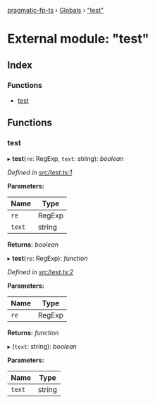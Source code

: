 [pragmatic-fp-ts](../README.md) › [Globals](../globals.md) › ["test"](_test_.md)

# External module: "test"

## Index

### Functions

* [test](_test_.md#test)

## Functions

###  test

▸ **test**(`re`: RegExp, `text`: string): *boolean*

*Defined in [src/test.ts:1](https://github.com/hermann-p/pragmatic-fp-ts/blob/d79a7fd/src/test.ts#L1)*

**Parameters:**

Name | Type |
------ | ------ |
`re` | RegExp |
`text` | string |

**Returns:** *boolean*

▸ **test**(`re`: RegExp): *function*

*Defined in [src/test.ts:2](https://github.com/hermann-p/pragmatic-fp-ts/blob/d79a7fd/src/test.ts#L2)*

**Parameters:**

Name | Type |
------ | ------ |
`re` | RegExp |

**Returns:** *function*

▸ (`text`: string): *boolean*

**Parameters:**

Name | Type |
------ | ------ |
`text` | string |
